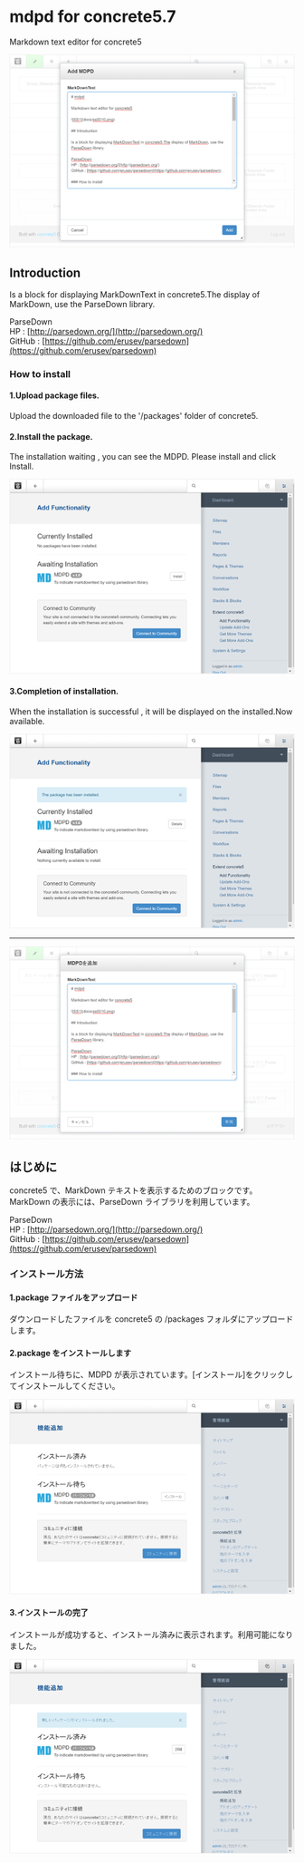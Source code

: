 # mdpd for concrete5.7

Markdown text editor for concrete5

![SS1](docs/ss0010e.png)

## Introduction

Is a block for displaying MarkDownText in concrete5.The display of MarkDown, use the ParseDown library.

ParseDown  
HP : [http://parsedown.org/](http://parsedown.org/)  
GitHub : [https://github.com/erusev/parsedown](https://github.com/erusev/parsedown)  

### How to install

#### 1.Upload package files.

Upload the downloaded file to the '/packages' folder of concrete5.

#### 2.Install the package.

The installation waiting , you can see the MDPD. Please install and click Install.

![SS1](docs/ss0020e.png)
#### 3.Completion of installation.

When the installation is successful , it will be displayed on the installed.Now available.

![SS1](docs/ss0030e.png)

----

![SS1](docs/ss0010.png)

## はじめに

concrete5 で、MarkDown テキストを表示するためのブロックです。MarkDown の表示には、ParseDown ライブラリを利用しています。

ParseDown  
HP : [http://parsedown.org/](http://parsedown.org/)  
GitHub : [https://github.com/erusev/parsedown](https://github.com/erusev/parsedown)  

### インストール方法

#### 1.package ファイルをアップロード

ダウンロードしたファイルを concrete5 の /packages フォルダにアップロードします。

#### 2.package をインストールします

インストール待ちに、MDPD が表示されています。[インストール]をクリックしてインストールしてください。

![SS1](docs/ss0020.png)

#### 3.インストールの完了

インストールが成功すると、インストール済みに表示されます。利用可能になりました。

![SS2](docs/ss0030.png)
